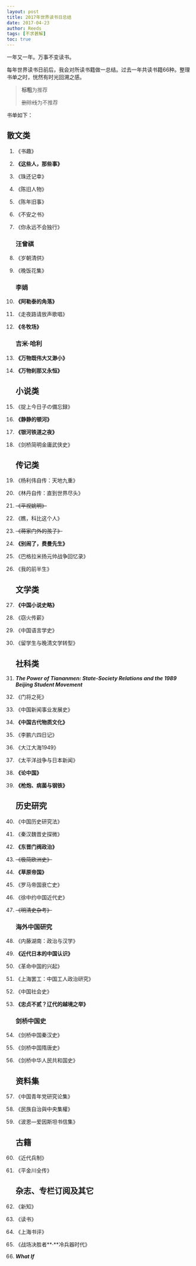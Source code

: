 ```yaml
---
layout: post
title: 2017年世界读书日总结
date: 2017-04-23
author: Reeds
tags: [不求甚解]
toc: true
---
```


 

一年又一年。万事不变读书。

<!--- more ---> 

每年世界读书日前后，我会对所读书籍做一总结。过去一年共读书籍66种。整理书单之时，恍然有时光回溯之感。

>  **标粗**为推荐
>
>  ~~删除线~~为不推荐

书单如下：

## 散文类

1. 《书趣》

2. **《这些人，那些事》**

3. 《珠还记幸》

4. 《陈旧人物》

5. 《陈年旧事》

6. 《不安之书》

7. 《你永远不会独行》

   ### 汪曾祺

8. 《岁朝清供》

9. 《晚饭花集》

   ### 李娟

10. **《阿勒泰的角落》**

11. 《走夜路请放声歌唱》

12. **《冬牧场》**

    ### 吉米·哈利

13. **《万物既伟大又渺小》**

14. **《万物刹那又永恒》**

    ## 小说类

15. 《掟上今日子の備忘録》

16. **《静静的顿河》**

17. **《银河铁道之夜》** 

18. 《剑桥简明金庸武侠史》

    ## 传记类

19. 《杨利伟自传：天地九重》

20. 《林丹自传：直到世界尽头》

21. ~~《平视姚明》~~

22. 《瞧，科比这个人》

23. ~~《蒋家门外的孩子》~~

24. **《别闹了，费曼先生》**

25. 《巴格拉米扬元帅战争回忆录》

26. 《我的前半生》

    ## 文学类

27. **《中国小说史略》**

28. 《窃火传薪》

29. 《中国语言学史》

30. 《留学生与晚清文学转型》

    ## 社科类

31. ***The Power of Tiananmen: State-Society Relations and the 1989 Beijing Student Movement*** 

32. 《门将之死》

33. 《中国新闻事业发展史》

34. **《中国古代物质文化》**

35. 《李鹏六四日记》

36. 《大江大海1949》

37. 《太平洋战争与日本新闻》 

38. **《论中国》**

39. **《枪炮、病菌与钢铁》** 

    ## 历史研究

40. 《中国历史研究法》

41. 《秦汉魏晋史探微》

42. **《东晋门阀政治》**

43. ~~《极简欧洲史》~~

44. **《草原帝国》**

45. 《罗马帝国衰亡史》

46. 《徐中约中国近代史》

47. ~~《明清史杂考》~~

    ### 海外中国研究

48. 《内藤湖南：政治与汉学》

49. **《近代日本的中国认识》**

50. 《革命中国的兴起》

51. 《上海罢工：中国工人政治研究》

52. 《中国社会史》

53. **《忠贞不贰？辽代的越境之举》**

    ### 剑桥中国史

54. 《剑桥中国秦汉史》

55. 《剑桥中国隋唐史》

56. 《剑桥中华人民共和国史》

    ## 资料集

57. 《中国青年党研究论集》

58. 《民族自治與中央集權》 

59. 《波恩—爱因斯坦书信集》 

    ## 古籍

60. 《近代兵制》

61. 《平金川全传》

    ## 杂志、专栏订阅及其它

62. 《新知》

63. 《读书》

64. 《上海书评》

65. 《战场决胜者**·**冷兵器时代》

66. ***What If***